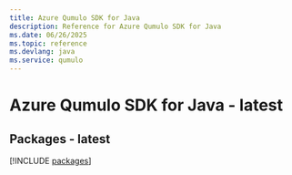 ```yaml
---
title: Azure Qumulo SDK for Java
description: Reference for Azure Qumulo SDK for Java
ms.date: 06/26/2025
ms.topic: reference
ms.devlang: java
ms.service: qumulo
---
```

# Azure Qumulo SDK for Java - latest
## Packages - latest
[!INCLUDE [packages](qumulo-index.md)]